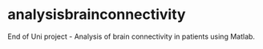 # analysisbrainconnectivity
End of Uni project - Analysis of brain connectivity in patients using Matlab.
